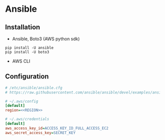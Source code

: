 # Ansible

## Installation

- Ansible, Boto3 (AWS python sdk)

```shell
pip install -U ansible
pip install -U boto3
```

- AWS CLI

## Configuration

```ini
# /etc/ansible/ansible.cfg
# https://raw.githubusercontent.com/ansible/ansible/devel/examples/ansible.cfg
```

```ini
# ~/.aws/config
[default]
region=<<REGION>>
```

```ini
# ~/.aws/credentials
[default]
aws_access_key_id=ACCESS_KEY_ID_FULL_ACCESS_EC2
aws_secret_access_key=SECRET_KEY
```
